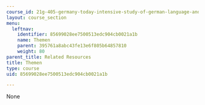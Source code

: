```yaml
---
course_id: 21g-405-germany-today-intensive-study-of-german-language-and-culture-january-iap-2011
layout: course_section
menu:
  leftnav:
    identifier: 85699028ee7500513edc904cb0021a1b
    name: Themen
    parent: 395761a8abc43fe13e6f805b64857810
    weight: 80
parent_title: Related Resources
title: Themen
type: course
uid: 85699028ee7500513edc904cb0021a1b

---
```

None